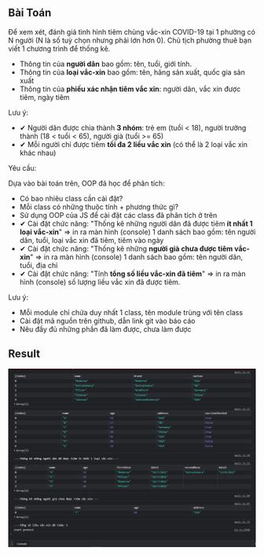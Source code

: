## Bài Toán

Để xem xét, đánh giá tình hình tiêm chủng vắc-xin COVID-19 tại 1 phường có N người (N là số tuỳ chọn nhưng phải lớn hơn 0).
Chủ tịch phường thuê bạn viết 1 chương trình để thống kê. 

- Thông tin của **người dân** bao gồm: tên, tuổi, giới tính.
- Thông tin của **loại vắc-xin** bao gồm: tên, hãng sản xuất, quốc gia sản xuất
- Thông tin của **phiếu xác nhận tiêm vắc xin**: người dân, vắc xin được tiêm, ngày tiêm

Lưu ý:

- ✔ Người dân được chia thành **3 nhóm**: trẻ em (tuổi < 18), người trưởng thành (18 < tuổi < 65), người già (tuổi >= 65)
- ✔ Mỗi người chỉ được tiêm **tối đa 2 liều vắc xin** (có thể là 2 loại vắc xin khác nhau)

Yêu cầu:

Dựa vào bài toán trên, OOP đã học để phân tích: 
- Có bao nhiêu class cần cài đặt? 
- Mỗi class có những thuộc tính + phương thức gì?
- Sử dụng OOP của JS để cài đặt các class đã phân tích ở trên
- ✔ Cài đặt chức năng: "Thống kê những người dân đã được tiêm **ít nhất 1 loại vắc-xin**" => in ra màn hình (console) 1 danh sách bao gồm: tên người dân, tuổi, loại vắc xin đã tiêm, tiêm vào ngày
- ✔ Cài đặt chức năng: "Thống kê những **người già chưa được tiêm vắc-xin**" => in ra màn hình (console) 1 danh sách bao gồm: tên người dân, tuổi, địa chỉ
- ✔ Cài đặt chức năng: "Tính **tổng số liều vắc-xin đã tiêm**" => in ra màn hình (console) số lượng liều vắc xin đã được tiêm.

Lưu ý: 

- Mỗi module chỉ chứa duy nhất 1 class, tên module trùng với tên class
- Cài đặt mã nguồn trên github, dẫn link git vào báo cáo
- Nêu đầy đủ những phần đã làm được, chưa làm được 

## Result

![./img-console](./img-console.png)